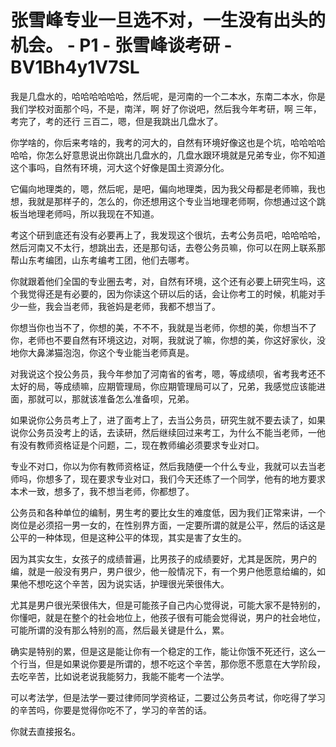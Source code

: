 # 张雪峰专业一旦选不对，一生没有出头的机会。 - P1 - 张雪峰谈考研 - BV1Bh4y1V7SL

我是几盘水的，哈哈哈哈哈哈，然后呢，是河南的一个二本水，东南二本水，你是我们学校对面那个吗，不是，南洋，啊 好了你说吧，然后我今年考研，啊 三年，考完了，考的还行 三百二，嗯，但是我跳出几盘水了。

你学啥的，你后来考啥的，我考的河大的，自然有环境好像这也是个坑，哈哈哈哈哈哈，你怎么好意思说出你跳出几盘水的，几盘水跟环境就是兄弟专业，你不知道这个事吗，自然有环境，河大这个好像是国土资源分化。

它偏向地理类的，嗯，然后呢，是吧，偏向地理类，因为我父母都是老师嘛，我也想，我就是那样子的，怎么的，你还想用这个专业当地理老师啊，你想通过这个跳板当地理老师吗，所以我现在不知道。

考这个研到底还有没有必要再上了，我发现这个很坑，去考公务员吧，哈哈哈哈，然后河南又不太行，想跳出去，还是那句话，去卷公务员嘛，你可以在网上联系那帮山东考编团，山东考编考工团，他们去哪考。

你就跟着他们全国的专业圈去考，对，自然有环境，这个还有必要上研究生吗，这个我觉得还是有必要的，因为你读这个研以后的话，会让你考工的时候，机能对手少一些，我会当老师，我爸妈是老师，我都不想当了。

你想当你也当不了，你想的美，不不不，我就是当老师，你想的美，你想当不了你，老师也不要自然有环境这边，对啊，我就说了嘛，你想的美，你这好家伙，没地你大鼻涕猫泡泡，你这个专业能当老师真是。

对我说这个投公务员，我今年参加了河南省的省考，嗯，等成绩呗，省考我考还不太好的局，等成绩嘛，应期管理局，你应期管理局可以了，兄弟，我感觉应该能进面，那就可以，那就该准备怎么准备呗，兄弟。

如果说你公务员考上了，进了面考上了，去当公务员，研究生就不要去读了，如果说你公务员没考上的话，去读研，然后继续回过来考工，为什么不能当老师，一他有没有教师资格证是个问题，二，现在教师编必须要求专业对口。

专业不对口，你以为你有教师资格证，然后我随便一个什么专业，我就可以去当老师吗，你想多了，现在要求专业对口，我们今天还练了一个同学，他有的地方要求本术一致，想多了，我不想当老师，你都想了。

公务员和各种单位的编制，男生考的要比女生的难度低，因为我们正常来讲，一个岗位是必须招一男一女的，在性别界方面，一定要所谓的就是公平，然后的话这是公平的一种体现，但是这种公平的体现，其实是害了女生的。

因为其实女生，女孩子的成绩普遍，比男孩子的成绩要好，尤其是医院，男户的编，就是一般没有男户，男户很少，他一般情况下，有一个男户他愿意给编的，如果他不想吃这个辛苦，因为说实话，护理很光荣很伟大。

尤其是男户很光荣很伟大，但是可能孩子自己内心觉得说，可能大家不是特别的，你懂吧，就是在整个的社会地位上，他孩子很有可能会觉得说，男户的社会地位，可能所谓的没有那么特别的高，然后最关键是什么，累。

确实是特别的累，但是这是能让你有一个稳定的工作，能让你饿不死还行，这么一个行当，但是如果说你要是所谓的，想不吃这个辛苦，那你愿不愿意在大学阶段，去吃辛苦，比如说老说我能努力，我能不能考一个法学。

可以考法学，但是法学一要过律师同学资格证，二要过公务员考试，你吃得了学习的辛苦吗，你要是觉得你吃不了，学习的辛苦的话。

你就去直接报名。